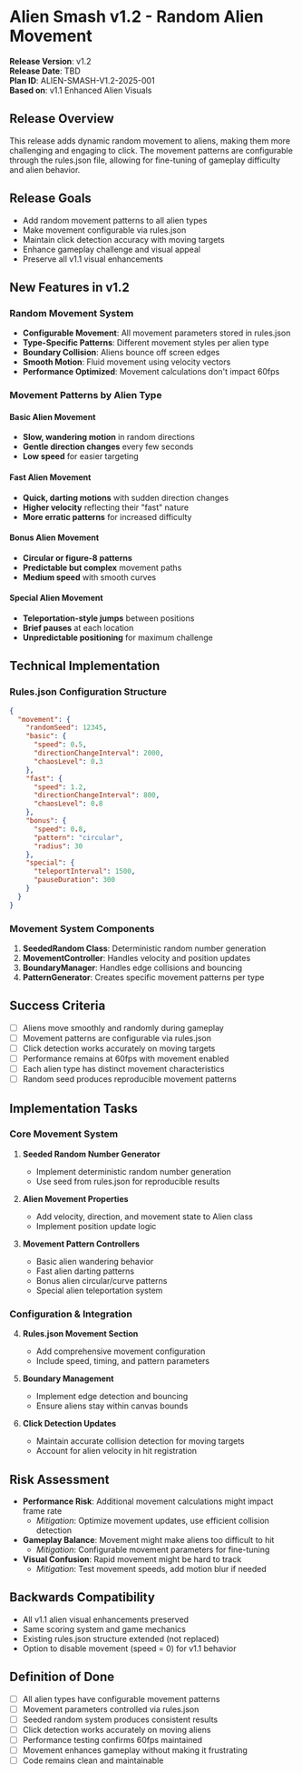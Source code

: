 # Alien Smash v1.2 - Random Alien Movement

**Release Version**: v1.2  
**Release Date**: TBD  
**Plan ID**: ALIEN-SMASH-V1.2-2025-001  
**Based on**: v1.1 Enhanced Alien Visuals

## Release Overview
This release adds dynamic random movement to aliens, making them more challenging and engaging to click. The movement patterns are configurable through the rules.json file, allowing for fine-tuning of gameplay difficulty and alien behavior.

## Release Goals
- Add random movement patterns to all alien types
- Make movement configurable via rules.json
- Maintain click detection accuracy with moving targets
- Enhance gameplay challenge and visual appeal
- Preserve all v1.1 visual enhancements

## New Features in v1.2

### Random Movement System
- **Configurable Movement**: All movement parameters stored in rules.json
- **Type-Specific Patterns**: Different movement styles per alien type
- **Boundary Collision**: Aliens bounce off screen edges
- **Smooth Motion**: Fluid movement using velocity vectors
- **Performance Optimized**: Movement calculations don't impact 60fps

### Movement Patterns by Alien Type

#### Basic Alien Movement
- **Slow, wandering motion** in random directions
- **Gentle direction changes** every few seconds
- **Low speed** for easier targeting

#### Fast Alien Movement
- **Quick, darting motions** with sudden direction changes
- **Higher velocity** reflecting their "fast" nature
- **More erratic patterns** for increased difficulty

#### Bonus Alien Movement
- **Circular or figure-8 patterns** 
- **Predictable but complex** movement paths
- **Medium speed** with smooth curves

#### Special Alien Movement
- **Teleportation-style jumps** between positions
- **Brief pauses** at each location
- **Unpredictable positioning** for maximum challenge

## Technical Implementation

### Rules.json Configuration Structure
```json
{
  "movement": {
    "randomSeed": 12345,
    "basic": {
      "speed": 0.5,
      "directionChangeInterval": 2000,
      "chaosLevel": 0.3
    },
    "fast": {
      "speed": 1.2,
      "directionChangeInterval": 800,
      "chaosLevel": 0.8
    },
    "bonus": {
      "speed": 0.8,
      "pattern": "circular",
      "radius": 30
    },
    "special": {
      "teleportInterval": 1500,
      "pauseDuration": 300
    }
  }
}
```

### Movement System Components
1. **SeededRandom Class**: Deterministic random number generation
2. **MovementController**: Handles velocity and position updates
3. **BoundaryManager**: Handles edge collisions and bouncing
4. **PatternGenerator**: Creates specific movement patterns per type

## Success Criteria
- [ ] Aliens move smoothly and randomly during gameplay
- [ ] Movement patterns are configurable via rules.json
- [ ] Click detection works accurately on moving targets
- [ ] Performance remains at 60fps with movement enabled
- [ ] Each alien type has distinct movement characteristics
- [ ] Random seed produces reproducible movement patterns

## Implementation Tasks

### Core Movement System
1. **Seeded Random Number Generator**
   - Implement deterministic random number generation
   - Use seed from rules.json for reproducible results

2. **Alien Movement Properties**
   - Add velocity, direction, and movement state to Alien class
   - Implement position update logic

3. **Movement Pattern Controllers**
   - Basic alien wandering behavior
   - Fast alien darting patterns
   - Bonus alien circular/curve patterns
   - Special alien teleportation system

### Configuration & Integration
4. **Rules.json Movement Section**
   - Add comprehensive movement configuration
   - Include speed, timing, and pattern parameters

5. **Boundary Management**
   - Implement edge detection and bouncing
   - Ensure aliens stay within canvas bounds

6. **Click Detection Updates**
   - Maintain accurate collision detection for moving targets
   - Account for alien velocity in hit registration

## Risk Assessment
- **Performance Risk**: Additional movement calculations might impact frame rate
  - *Mitigation*: Optimize movement updates, use efficient collision detection
- **Gameplay Balance**: Movement might make aliens too difficult to hit
  - *Mitigation*: Configurable movement parameters for fine-tuning
- **Visual Confusion**: Rapid movement might be hard to track
  - *Mitigation*: Test movement speeds, add motion blur if needed

## Backwards Compatibility
- All v1.1 alien visual enhancements preserved
- Same scoring system and game mechanics
- Existing rules.json structure extended (not replaced)
- Option to disable movement (speed = 0) for v1.1 behavior

## Definition of Done
- [ ] All alien types have configurable movement patterns
- [ ] Movement parameters controlled via rules.json
- [ ] Seeded random system produces consistent results
- [ ] Click detection works accurately on moving aliens
- [ ] Performance testing confirms 60fps maintained
- [ ] Movement enhances gameplay without making it frustrating
- [ ] Code remains clean and maintainable